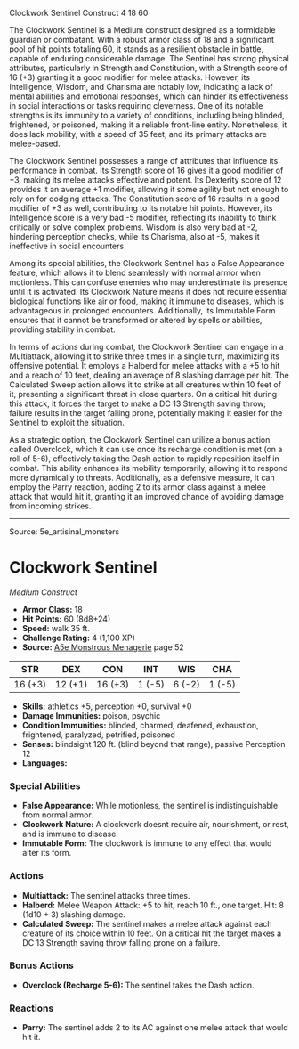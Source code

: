 <MonsterName/>Clockwork Sentinel</MonsterName>
<CreatureType/>Construct</CreatureType>
<CR/>4</CR>
<AC/>18</AC>
<HP/>60</HP>
<summary>The Clockwork Sentinel is a Medium construct designed as a formidable guardian or combatant. With a robust armor class of 18 and a significant pool of hit points totaling 60, it stands as a resilient obstacle in battle, capable of enduring considerable damage. The Sentinel has strong physical attributes, particularly in Strength and Constitution, with a Strength score of 16 (+3) granting it a good modifier for melee attacks. However, its Intelligence, Wisdom, and Charisma are notably low, indicating a lack of mental abilities and emotional responses, which can hinder its effectiveness in social interactions or tasks requiring cleverness. One of its notable strengths is its immunity to a variety of conditions, including being blinded, frightened, or poisoned, making it a reliable front-line entity. Nonetheless, it does lack mobility, with a speed of 35 feet, and its primary attacks are melee-based.</summary>

<detail>

The Clockwork Sentinel possesses a range of attributes that influence its performance in combat. Its Strength score of 16 gives it a good modifier of +3, making its melee attacks effective and potent. Its Dexterity score of 12 provides it an average +1 modifier, allowing it some agility but not enough to rely on for dodging attacks. The Constitution score of 16 results in a good modifier of +3 as well, contributing to its notable hit points. However, its Intelligence score is a very bad -5 modifier, reflecting its inability to think critically or solve complex problems. Wisdom is also very bad at -2, hindering perception checks, while its Charisma, also at -5, makes it ineffective in social encounters.

Among its special abilities, the Clockwork Sentinel has a False Appearance feature, which allows it to blend seamlessly with normal armor when motionless. This can confuse enemies who may underestimate its presence until it is activated. Its Clockwork Nature means it does not require essential biological functions like air or food, making it immune to diseases, which is advantageous in prolonged encounters. Additionally, its Immutable Form ensures that it cannot be transformed or altered by spells or abilities, providing stability in combat.

In terms of actions during combat, the Clockwork Sentinel can engage in a Multiattack, allowing it to strike three times in a single turn, maximizing its offensive potential. It employs a Halberd for melee attacks with a +5 to hit and a reach of 10 feet, dealing an average of 8 slashing damage per hit. The Calculated Sweep action allows it to strike at all creatures within 10 feet of it, presenting a significant threat in close quarters. On a critical hit during this attack, it forces the target to make a DC 13 Strength saving throw; failure results in the target falling prone, potentially making it easier for the Sentinel to exploit the situation.

As a strategic option, the Clockwork Sentinel can utilize a bonus action called Overclock, which it can use once its recharge condition is met (on a roll of 5-6), effectively taking the Dash action to rapidly reposition itself in combat. This ability enhances its mobility temporarily, allowing it to respond more dynamically to threats. Additionally, as a defensive measure, it can employ the Parry reaction, adding 2 to its armor class against a melee attack that would hit it, granting it an improved chance of avoiding damage from incoming strikes.</detail>



---

Source: 5e_artisinal_monsters

# Clockwork Sentinel

*Medium* *Construct*

- **Armor Class:** 18
- **Hit Points:** 60 (8d8+24)
- **Speed:** walk 35 ft.
- **Challenge Rating:** 4 (1,100 XP)
- **Source:** [A5e Monstrous Menagerie](https://enpublishingrpg.com/products/level-up-monstrous-menagerie-a5e) page 52

| STR | DEX | CON | INT | WIS | CHA |
| --- | --- | --- | --- | --- | --- |
| 16 (+3) | 12 (+1) | 16 (+3) | 1 (-5) | 6 (-2) | 1 (-5) |

- **Skills:** athletics +5, perception +0, survival +0
- **Damage Immunities:** poison, psychic
- **Condition Immunities:** blinded, charmed, deafened, exhaustion, frightened, paralyzed, petrified, poisoned
- **Senses:** blindsight 120 ft. (blind beyond that range), passive Perception 12
- **Languages:** 

### Special Abilities

- **False Appearance:** While motionless, the sentinel is indistinguishable from normal armor.
- **Clockwork Nature:** A clockwork doesnt require air, nourishment, or rest, and is immune to disease.
- **Immutable Form:** The clockwork is immune to any effect that would alter its form.

### Actions

- **Multiattack:** The sentinel attacks three times.
- **Halberd:** Melee Weapon Attack: +5 to hit, reach 10 ft., one target. Hit: 8 (1d10 + 3) slashing damage.
- **Calculated Sweep:** The sentinel makes a melee attack against each creature of its choice within 10 feet. On a critical hit  the target makes a DC 13 Strength saving throw  falling prone on a failure.

### Bonus Actions

- **Overclock (Recharge 5-6):** The sentinel takes the Dash action.

### Reactions

- **Parry:** The sentinel adds 2 to its AC against one melee attack that would hit it.




